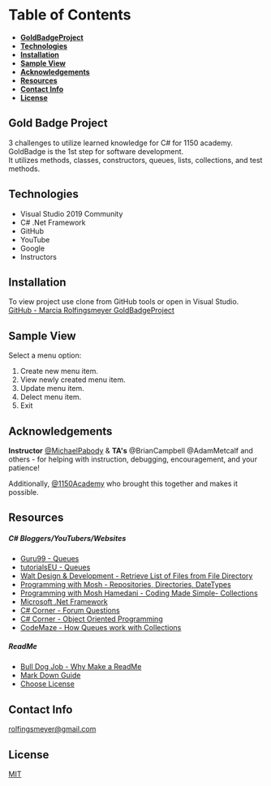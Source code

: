 # Table of Contents
* **[GoldBadgeProject](#gold-badge-project)**
* **[Technologies](#technologies)**
* **[Installation](#installation)**
* **[Sample View](#sample-view)**
* **[Acknowledgements](#acknowledgements)**
* **[Resources](#resources)**
* **[Contact Info](#contact-info)**
* **[License](#license)**



## Gold Badge Project
3 challenges to utilize learned knowledge for C# for 1150 academy.  GoldBadge is the 1st step for software development.  
It utilizes methods, classes, constructors, queues, lists, collections, and test methods.  



## Technologies
- Visual Studio 2019 Community
- C# .Net Framework
- GitHub
- YouTube
- Google
- Instructors



## Installation
To view project use clone from GitHub tools or open in Visual Studio.  
[GitHub - Marcia Rolfingsmeyer GoldBadgeProject](https://github.com/Marcia-Rolfingsmeyer/GoldBadgeProject)



## Sample View
Select a menu option:
1. Create new menu item.
2. View newly created menu item.
3. Update menu item.
4. Delect menu item.
5. Exit



## Acknowledgements
**Instructor** [@MichaelPabody](https://elevenfifty.org/team/michael-pabody/) & **TA's** @BrianCampbell @AdamMetcalf and others - for helping with instruction, debugging, encouragement, and your patience!  

Additionally, [@1150Academy](https://elevenfifty.org/) who brought this together and makes it possible.



## Resources
##### C# Bloggers/YouTubers/Websites 
- [Guru99 - Queues](https://www.guru99.com/c-sharp-queue.html)
- [tutorialsEU - Queues](https://youtu.be/OXh3iukI9BU)
- [Walt Design & Development - Retrieve List of Files from File Directory](https://youtu.be/RZeOQ8LZy3Q)
- [Programming with Mosh - Repositories, Directories, DateTypes](https://youtu.be/rtXpYpZdOzM)
- [Programming with Mosh Hamedani - Coding Made Simple- Collections](https://programmingwithmosh.com/net/csharp-collections/)
- [Microsoft .Net Framework](https://docs.microsoft.com/en-us/dotnet/framework/)
- [C# Corner - Forum Questions](https://www.c-sharpcorner.com/forums/)
- [C# Corner - Object Oriented Programming](https://www.c-sharpcorner.com/ebooks/beginning-c-sharp-object-oriented-programming)
- [CodeMaze - How Queues work with Collections](https://code-maze.com/csharp-queue-stack-hashtable/)

##### ReadMe 
- [Bull Dog Job - Why Make a ReadMe](https://bulldogjob.com/news/449-how-to-write-a-good-readme-for-your-github-project)
- [Mark Down Guide](https://www.markdownguide.org/basic-syntax)
- [Choose License](https://choosealicense.com/)



## Contact Info
rolfingsmeyer@gmail.com



## License
[MIT](https://choosealicense.com/licenses/mit/)



